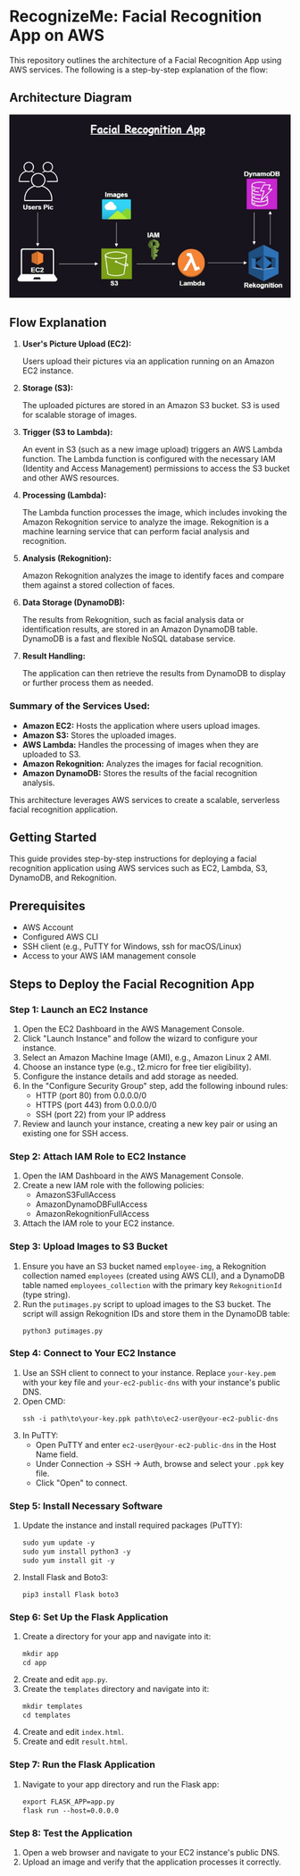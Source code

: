 <h1>RecognizeMe: Facial Recognition App on AWS</h1>

<p>This repository outlines the architecture of a Facial Recognition App using AWS services. The following is a step-by-step explanation of the flow:</p>

<h2>Architecture Diagram</h2>

<img src="Architecture.jpg" alt="Architecture Diagram">

<h2>Flow Explanation</h2>

<ol>
    <li><strong>User's Picture Upload (EC2):</strong>
        <p>Users upload their pictures via an application running on an Amazon EC2 instance.</p>
    </li>
    <li><strong>Storage (S3):</strong>
        <p>The uploaded pictures are stored in an Amazon S3 bucket. S3 is used for scalable storage of images.</p>
    </li>
    <li><strong>Trigger (S3 to Lambda):</strong>
        <p>An event in S3 (such as a new image upload) triggers an AWS Lambda function. The Lambda function is configured with the necessary IAM (Identity and Access Management) permissions to access the S3 bucket and other AWS resources.</p>
    </li>
    <li><strong>Processing (Lambda):</strong>
        <p>The Lambda function processes the image, which includes invoking the Amazon Rekognition service to analyze the image. Rekognition is a machine learning service that can perform facial analysis and recognition.</p>
    </li>
    <li><strong>Analysis (Rekognition):</strong>
        <p>Amazon Rekognition analyzes the image to identify faces and compare them against a stored collection of faces.</p>
    </li>
    <li><strong>Data Storage (DynamoDB):</strong>
        <p>The results from Rekognition, such as facial analysis data or identification results, are stored in an Amazon DynamoDB table. DynamoDB is a fast and flexible NoSQL database service.</p>
    </li>
    <li><strong>Result Handling:</strong>
        <p>The application can then retrieve the results from DynamoDB to display or further process them as needed.</p>
    </li>
</ol>

<h3>Summary of the Services Used:</h3>
<ul>
    <li><strong>Amazon EC2:</strong> Hosts the application where users upload images.</li>
    <li><strong>Amazon S3:</strong> Stores the uploaded images.</li>
    <li><strong>AWS Lambda:</strong> Handles the processing of images when they are uploaded to S3.</li>
    <li><strong>Amazon Rekognition:</strong> Analyzes the images for facial recognition.</li>
    <li><strong>Amazon DynamoDB:</strong> Stores the results of the facial recognition analysis.</li>
</ul>

<p>This architecture leverages AWS services to create a scalable, serverless facial recognition application.</p>


<h2>Getting Started</h2>
    <p>This guide provides step-by-step instructions for deploying a facial recognition application using AWS services such as EC2, Lambda, S3, DynamoDB, and Rekognition.</p>

<h2>Prerequisites</h2>
<ul>
    <li>AWS Account</li>
    <li>Configured AWS CLI</li>
    <li>SSH client (e.g., PuTTY for Windows, ssh for macOS/Linux)</li>
    <li>Access to your AWS IAM management console</li>
</ul>

<h2>Steps to Deploy the Facial Recognition App</h2>

<h3>Step 1: Launch an EC2 Instance</h3>
<ol>
    <li>Open the EC2 Dashboard in the AWS Management Console.</li>
    <li>Click "Launch Instance" and follow the wizard to configure your instance.</li>
    <li>Select an Amazon Machine Image (AMI), e.g., Amazon Linux 2 AMI.</li>
    <li>Choose an instance type (e.g., t2.micro for free tier eligibility).</li>
    <li>Configure the instance details and add storage as needed.</li>
    <li>In the "Configure Security Group" step, add the following inbound rules:
        <ul>
            <li>HTTP (port 80) from 0.0.0.0/0</li>
            <li>HTTPS (port 443) from 0.0.0.0/0</li>
            <li>SSH (port 22) from your IP address</li>
        </ul>
    </li>
    <li>Review and launch your instance, creating a new key pair or using an existing one for SSH access.</li>
</ol>

<h3>Step 2: Attach IAM Role to EC2 Instance</h3>
<ol>
    <li>Open the IAM Dashboard in the AWS Management Console.</li>
    <li>Create a new IAM role with the following policies:
        <ul>
            <li>AmazonS3FullAccess</li>
            <li>AmazonDynamoDBFullAccess</li>
            <li>AmazonRekognitionFullAccess</li>
        </ul>
    </li>
    <li>Attach the IAM role to your EC2 instance.</li>
</ol>

<h3>Step 3: Upload Images to S3 Bucket</h3>
<ol>
    <li>Ensure you have an S3 bucket named <code>employee-img</code>, a Rekognition collection named <code>employees</code> (created using AWS CLI), and a DynamoDB table named <code>employees_collection</code> with the primary key <code>RekognitionId</code> (type string).</li>
    <li>Run the <code>putimages.py</code> script to upload images to the S3 bucket. The script will assign Rekognition IDs and store them in the DynamoDB table:
<pre><code>python3 putimages.py</code></pre></li>
</ol>

<h3>Step 4: Connect to Your EC2 Instance</h3>
<ol>
    <li>Use an SSH client to connect to your instance. Replace <code>your-key.pem</code> with your key file and <code>your-ec2-public-dns</code> with your instance's public DNS.</li>
    <li>Open CMD:
<pre><code>ssh -i path\to\your-key.ppk path\to\ec2-user@your-ec2-public-dns</code></pre></li>
    <li>In PuTTY:
        <ul>
            <li>Open PuTTY and enter <code>ec2-user@your-ec2-public-dns</code> in the Host Name field.</li>
            <li>Under Connection -> SSH -> Auth, browse and select your <code>.ppk</code> key file.</li>
            <li>Click "Open" to connect.</li>
        </ul>
    </li>
</ol>

<h3>Step 5: Install Necessary Software</h3>
<ol>
    <li>Update the instance and install required packages (PuTTY):
<pre><code>sudo yum update -y
sudo yum install python3 -y
sudo yum install git -y</code></pre></li>
    <li>Install Flask and Boto3:
<pre><code>pip3 install Flask boto3</code></pre></li>
</ol>

<h3>Step 6: Set Up the Flask Application</h3>
<ol>
    <li>Create a directory for your app and navigate into it:
<pre><code>mkdir app
cd app</code></pre></li>
    <li>Create and edit <code>app.py</code>.</li>
    <li>Create the <code>templates</code> directory and navigate into it:
<pre><code>mkdir templates
cd templates</code></pre></li>
    <li>Create and edit <code>index.html</code>.</li>
    <li>Create and edit <code>result.html</code>.</li>
</ol>

<h3>Step 7: Run the Flask Application</h3>
<ol>
    <li>Navigate to your app directory and run the Flask app:
<pre><code>export FLASK_APP=app.py
flask run --host=0.0.0.0</code></pre></li>
</ol>


<h3>Step 8: Test the Application</h3>
<ol>
    <li>Open a web browser and navigate to your EC2 instance's public DNS.</li>
    <li>Upload an image and verify that the application processes it correctly.</li>
</ol>
